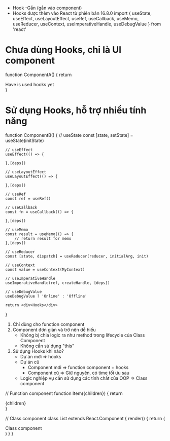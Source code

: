 - Hook -Gắn (gắn vào component)
- Hooks được thêm vào React từ phiên bản 16.8.0
import {
  useState, 
  useEffect, 
  useLayoutEffect, 
  useRef, 
  useCallback, 
  useMemo, 
  useReducer, 
  useContext, 
  useImperativeHandle, 
  useDebugValue
} from 'react'

# Chưa dùng Hooks, chỉ là UI component
function ComponentA() {
    return <div>Have is used hooks yet</div>
}

# Sử dụng Hooks, hỗ trợ nhiều tính năng
function ComponentB() {
    // useState
    const [state, setState] = useState(initState)

    // useEffect
    useEffect(() => {

    },[deps])

    // useLayoutEffect
    useLayoutEffect(() => {

    },[deps])

    // useRef
    const ref = useRef()

    // useCallback
    const fn = useCallback(() => {

    },[deps])

    // useMemo 
    const result = useMemo(() => {
        // return result for memo
    },[deps])

    // useReducer
    const [state, dispatch] = useReducer(reducer, initialArg, init)

    // useContext
    const value = useContext(MyContext)

    // useImperativeHandle
    useImperativeHandle(ref, createHandle, [deps])

    // useDebugValue
    useDebugValue ? 'Online' : 'Offline'

    return <div>Hooks</div>
}

1. Chỉ dùng cho function component
2. Component đơn giản và trở nên dễ hiểu
    + Không bị chia logic ra như method trong lifecycle của Class Component
    + Không cần sử dụng "this"
3. Sử dụng Hooks khi nào?
    + Dự án mới => hooks
    + Dự án cũ
        * Component mới => function component + hooks
        + Component cũ => Giữ nguyên, có time tối ưu sau
    + Logic nghiệp vụ cần sử dụng các tính chất của OOP => Class component

// Function component
function Item({children}) {
    return <div>{children}</div>
}

// Class component
class List extends React.Component {
    render() {
        return (
            <div>Class component</div>
        )
    }
}


